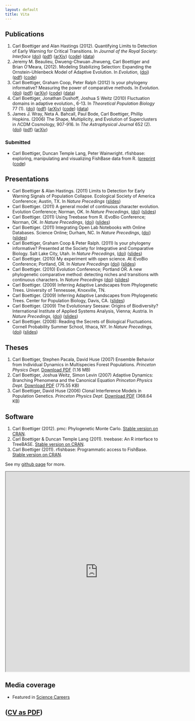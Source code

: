 ```yaml
---
layout: default
title: Vita 
---
```



Publications
------------

1. Carl Boettiger and Alan Hastings (2012). Quantifying Limits to Detection 
  of Early Warning for Critical Transitions. In *Journal of the Royal Society:
  Interface* ([doi](http://dx.doi.org/10.1098/rsif.2012.0125)) 
  ([pdf](http://www.mendeley.com/download/public/98752/4711221423/daf2c6c056d7208c9dbf39b04397e6f9b342cef2/dl.pdf))
  ([arXiv](http://arxiv.org/abs/1204.6231))
  ([code](https://github.com/cboettig/earlywarning))
  ([data](#))
2. Jeremy M. Beaulieu, Dwueng-Chwuan Jhwueng, Carl Boettiger and Brian
  O’Meara, (2012). Modeling Stabilizing Selection: Expanding the
  Ornstein-Uhlenbeck Model of Adaptive Evolution. In *Evolution*,
  ([doi](http://dx.doi.org/doi:10.1111/j.1558-5646.2012.01619.x)) 
  ([pdf](http://www.mendeley.com/download/public/98752/4605481493/93f096d8b8740485fc7a7dfe72baa56be6ef50b4/dl.pdf))
  ([code](http://cran.r-project.org/web/packages/OUwie/index.html))
3. Carl Boettiger, Graham Coop, Peter Ralph (2012) Is your phylogeny
  informative? Measuring the power of comparative methods. In
  *Evolution*.
  ([doi](http://dx.doi.org/10.1111/j.1558-5646.2012.01574.x)) 
  ([pdf](http://www.mendeley.com/download/public/98752/4485545653/9a209c7dd29980fd2e47c06eb8b2d1d7dd6f70d4/dl.pdf))
  ([arXiv](http://arxiv.org/abs/1110.4944))
  ([code](https://github.com/cboettig/pmc))
  ([data](http://datadryad.org/handle/10255/dryad.37645))
4. Carl Boettiger, Jonathan Dushoff, Joshua S Weitz (2010) Fluctuation
  domains in adaptive evolution., 6-13. In *Theoretical Population
  Biology* 77 (1).
  ([doi](http://dx.doi.org/10.1016/j.tpb.2009.10.003)) 
  ([pdf](http://www.mendeley.com/download/public/98752/3107791751/8b066644aca2e396fd5e120d563026c8d560dc77/dl.pdf))
  ([arXiv](http://arxiv.org/abs/1004.4233))
  ([code](https://github.com/cboettig/fluctuationDomains))
  ([data](http://datadryad.org/handle/10255/dryad.37625))
5. James J. Wray, Neta A. Bahcall, Paul Bode, Carl Boettiger, Phillip
  Hopkins. (2006) The Shape, Multiplicity, and Evolution of
  Superclusters in ΛCDM Cosmology, 907-916. In *The Astrophysical
  Journal* 652 (2).
  ([doi](http://dx.doi.org/10.1086/508600)) 
  ([pdf](http://www.mendeley.com/download/public/98752/3107796991/fa842dca56ce0d0941132db7cfdd0e259a448973/dl.pdf))
  ([arXiv](http://arxiv.org/abs/astro-ph/0603060))

### Submitted

- Carl Boettiger, Duncan Temple Lang, Peter Wainwright. rfishbase: exploring, manipulating and visualizing FishBase data from R.  ([preprint](https://github.com/ropensci/rfishbase/blob/master/inst/doc/rfishbase/rfishbase_github.md]) ([code](https://github.com/ropensci/rfishbase))

Presentations
-------------

-   Carl Boettiger & Alan Hastings. (2011) Limits to Detection for Early
    Warning Signals of Population Collapse. Ecological Society of
    America Conference; Austin, TX. In *Nature Precedings*
    ([slides](http://www.slideshare.net/cboettig/limits-to-detection-for-early-warning-signals-of-population-collapse))
-   Carl Boettiger. (2011) A general model of continuous character
    evolution. Evolution Conference; Norman, OK. In *Nature
    Precedings*,
    ([doi](http://dx.doi.org/10.1038/npre.2011.6080.1))
    ([slides](http://www.slideshare.net/cboettig/a-general-model-of-continuous-character-evolution))
-   Carl Boettiger. (2011) Using Treebase from R. iEvoBio
    Conference; Norman, OK. *In Nature Precedings*,
    ([doi](http://dx.doi.org/10.1038/npre.2012.6851.1 ))
    ([slides](http://www.slideshare.net/cboettig/r-interface-to-treebase))
-   Carl Boettiger. (2011) Integrating Open Lab Notebooks with Online
    Databases. Science Online; Durham, NC. In *Nature Precedings*,
    ([doi](http://dx.doi.org/10.1038/npre.2012.6853.1))
    ([slides](http://www.slideshare.net/cboettig/scioslides))
-   Carl Boettiger, Graham Coop & Peter Ralph. (2011) Is your phylogeny
    informative? Presented at the Society for Integrative and
    Comparative Biology. Salt Lake City, Utah. In *Nature Precedings*,
    ([doi](http://dx.doi.org/10.1038/npre.2011.6453.1))
    ([slides](http://www.slideshare.net/cboettig/is-your-phylogeny-informative))
-   Carl Boettiger. (2010) My experiment with open science. At
    iEvoBio Conference; Portland, OR. In *Nature
    Precedings* ([doi](http://dx.doi.org/10.1038/npre.2010.4602.1))
    ([slides](http://www.slideshare.net/cboettig/ievobio))
-   Carl Boettiger. (2010) Evolution Conference; Portland OR. A new
    phylogenetic comparative method: detecting niches and transitions
    with continuous characters. In *Nature Precedings*
    ([doi](10.1038/npre.2010.4615.1))
    ([slides](http://www.slideshare.net/cboettig/a-new-phylogenetic-comparative-method-detecting-niches-and-transitions-with-continuous-characters))
-   Carl Boettiger. (2009) Inferring Adaptive Landscapes from
    Phylogenetic Trees. University of Tennessee, Knoxville, TN.
-   Carl Boettiger. (2009) Inferring Adaptive Landscapes from
    Phylogenetic Trees. Center for Population Biology, Davis, CA.
    ([slides](http://www.slideshare.net/cboettig/cpb-pres))
-   Carl Boettiger. (2009) The Evolutionary Seesaw: Origins of
    Biodiversity? International Institute of Applied Systems
    Analysis, Vienna; Austria. In *Nature Precedings,*
    ([doi](http://dx.doi.org/10.1038/npre.2012.6852.1))
    ([slides](http://www.slideshare.net/cboettig/iiasa-final))
-   Carl Boettiger. (2008): Reading the Secrets of Biological
    Fluctuations. Cornell Probability Summer School, Ithaca, NY. In
    *Nature Precedings,*
    ([doi](http://dx.doi.org/10.1038/npre.2010.4949.1))
    ([slides](http://www.slideshare.net/cboettig/presentation-5348861))

Theses
------

1. Carl Boettiger, Stephen Pacala, David Huse (2007) 
  Ensemble Behavior from Individual Dynamics in Multispecies Forest Populations.
  *Princeton Physics Dept*. [Download PDF](http://www.mendeley.com/download/public/98752/3107796981/f36faf01ce5eefa266480067793881530f212fea/dl.pdf "Download file") (1.16 MB)
2. Carl Boettiger, Joshua Weitz, Simon Levin (2007) Adaptive Dynamics: Branching Phenomena and the Canonical Equation
    *Princeton Physics Dept*. [Download PDF](http://www.mendeley.com/download/public/98752/3107796951/191a62cc7aca52feb33075b833ac13eba1ed9679/dl.pdf "Download file")
    (775.55 KB)
3. Carl Boettiger, David Huse (2006) Clonal Interference Models in Population Genetics.
    *Princeton Physics Dept*. [Download PDF](http://www.mendeley.com/download/public/98752/3107796971/3a79ed95e8534fba508c93a54b9c757074657f2e/dl.pdf "Download file")
    (368.64 KB)

Software
--------

1.   Carl Boettiger (2012). pmc: Phylogenetic Monte Carlo. [Stable version on CRAN](http://cran.r-project.org/web/packages/pmc/).
2.   Carl Boettiger & Duncan Temple Lang (2011). treebase: An R interface
    to TreeBASE. [Stable version on CRAN](http://cran.r-project.org/web/packages/treebase/).
3.   Carl Boettiger (2011). rfishbase: Programmatic access to FishBase.
    [Stable version on CRAN](http://cran.r-project.org/web/packages/rfishbase/).

See my [github page](http://github.com/cboettig) for more. 

<iframe src="http://www.mendeley.com/profiles/carl-boettiger/widget/7488/2655908770/eb0e7073c630009ad9f303bec5b11b7ee5cca39e/" width="600" height="650"></iframe>

Media coverage
--------------

-   Featured in [Science Careers](http://sciencecareers.sciencemag.org/career_magazine/previous_issues/articles/2010_04_09/caredit.a1000036)

## ([CV as PDF](http://www.carlboettiger.info/wp-content/uploads/2011/07/cv.pdf))
